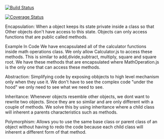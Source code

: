 [![Build Status](https://travis-ci.com/Gabe397/is219hello.svg?branch=master)](https://travis-ci.com/Gabe397/is219hello)

[![Coverage Status](https://coveralls.io/repos/github/Gabe397/is219hello/badge.svg?branch=master)](https://coveralls.io/github/Gabe397/is219hello?branch=master)

Encapsulation: When a object keeps its state private inside a class so that Other objects don't have access to this state. Objects can only access functions that are public called methods.

Example In Code
    We have encapsulated all of the calculator functions inside math operations class. We only allow Calculator.js to access
    these methods. This is similar to add,divide,subtract, multiply, square and square root. We have these methods that are encapsulated where
    MathOperation.js is the only one that can access these methods.
    

Abstraction: Simplifying code by exposing obbjects to high level mechanism only when they use it. We don't have to see the
complex code "under the hood" we only need to see what we need to see.


Inheritance: Whenever objects resemble other objects, we dont want to rewrite two objects. Since they are so similar and are only different
with a couple of methods. We solve this by using inheritance where a child class will inherent a parents characteristics such as methods.

    

Polymorphism: Allows you to use the same base class or parent class of an object without having to redo the code because each child class 
will inherent a different form of that method.

    
  